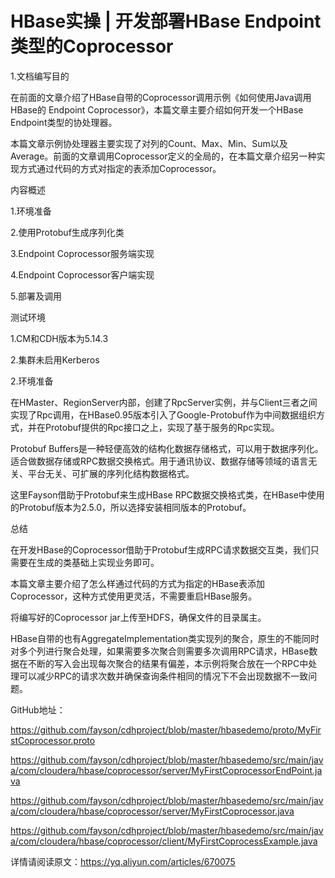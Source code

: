 # HBase实操 | 开发部署HBase Endpoint类型的Coprocessor

1.文档编写目的

在前面的文章介绍了HBase自带的Coprocessor调用示例《如何使用Java调用HBase的 Endpoint Coprocessor》，本篇文章主要介绍如何开发一个HBase Endpoint类型的协处理器。

本篇文章示例协处理器主要实现了对列的Count、Max、Min、Sum以及Average。前面的文章调用Coprocessor定义的全局的，在本篇文章介绍另一种实现方式通过代码的方式对指定的表添加Coprocessor。

内容概述

1.环境准备

2.使用Protobuf生成序列化类

3.Endpoint Coprocessor服务端实现

4.Endpoint Coprocessor客户端实现

5.部署及调用

测试环境

1.CM和CDH版本为5.14.3

2.集群未启用Kerberos

2.环境准备

在HMaster、RegionServer内部，创建了RpcServer实例，并与Client三者之间实现了Rpc调用，在HBase0.95版本引入了Google-Protobuf作为中间数据组织方式，并在Protobuf提供的Rpc接口之上，实现了基于服务的Rpc实现。

Protobuf Buffers是一种轻便高效的结构化数据存储格式，可以用于数据序列化。适合做数据存储或RPC数据交换格式。用于通讯协议、数据存储等领域的语言无关、平台无关、可扩展的序列化结构数据格式。

这里Fayson借助于Protobuf来生成HBase RPC数据交换格式类，在HBase中使用的Protobuf版本为2.5.0，所以选择安装相同版本的Protobuf。

总结

在开发HBase的Coprocessor借助于Protobuf生成RPC请求数据交互类，我们只需要在生成的类基础上实现业务即可。

本篇文章主要介绍了怎么样通过代码的方式为指定的HBase表添加Coprocessor，这种方式使用更灵活，不需要重启HBase服务。

将编写好的Coprocessor jar上传至HDFS，确保文件的目录属主。

HBase自带的也有AggregateImplementation类实现列的聚合，原生的不能同时对多个列进行聚合处理，如果需要多次聚合则需要多次调用RPC请求，HBase数据在不断的写入会出现每次聚合的结果有偏差，本示例将聚合放在一个RPC中处理可以减少RPC的请求次数并确保查询条件相同的情况下不会出现数据不一致问题。

GitHub地址：

https://github.com/fayson/cdhproject/blob/master/hbasedemo/proto/MyFirstCoprocessor.proto

https://github.com/fayson/cdhproject/blob/master/hbasedemo/src/main/java/com/cloudera/hbase/coprocessor/server/MyFirstCoprocessorEndPoint.java

https://github.com/fayson/cdhproject/blob/master/hbasedemo/src/main/java/com/cloudera/hbase/coprocessor/server/MyFirstCoprocessor.java

https://github.com/fayson/cdhproject/blob/master/hbasedemo/src/main/java/com/cloudera/hbase/coprocessor/client/MyFirstCoprocessExample.java

详情请阅读原文：https://yq.aliyun.com/articles/670075
